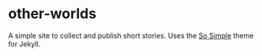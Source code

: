 # other-worlds
A simple site to collect and publish short stories. Uses the [So Simple](https://github.com/mmistakes/so-simple-theme) theme for Jekyll.

